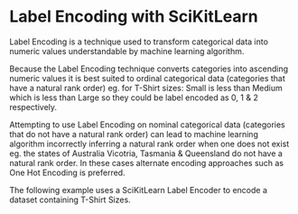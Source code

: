 # Label Encoding with SciKitLearn
Label Encoding is a technique used to transform categorical data into numeric values understandable by machine learning algorithm.

Because the Label Encoding technique converts categories into ascending numeric values it is best suited to ordinal categorical data (categories that have a natural rank order) eg. for T-Shirt sizes: Small is less than Medium which is less than Large so they could be label encoded as 0, 1 & 2 respectively.

Attempting to use Label Encoding on nominal categorical data (categories that do not have a natural rank order) can lead to machine learning algorithm incorrectly inferring a natural rank order when one does not exist eg. the states of Australia Vicotria, Tasmania & Queensland do not have a natural rank order. In these cases alternate encoding approaches such as One Hot Encoding is preferred.

The following example uses a SciKitLearn Label Encoder to encode a dataset containing T-Shirt Sizes.